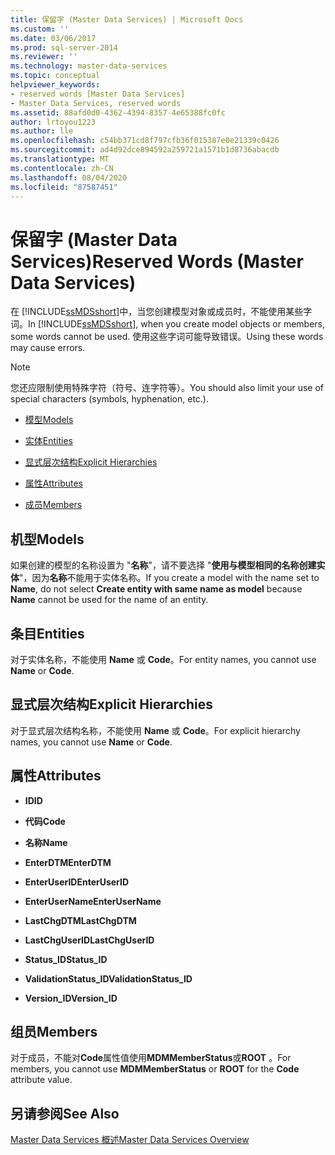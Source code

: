 ```yaml
---
title: 保留字 (Master Data Services) | Microsoft Docs
ms.custom: ''
ms.date: 03/06/2017
ms.prod: sql-server-2014
ms.reviewer: ''
ms.technology: master-data-services
ms.topic: conceptual
helpviewer_keywords:
- reserved words [Master Data Services]
- Master Data Services, reserved words
ms.assetid: 88afd0d0-4362-4394-8357-4e65388fc0fc
author: lrtoyou1223
ms.author: lle
ms.openlocfilehash: c54bb371cd8f797cfb36f015387e0e21339c0426
ms.sourcegitcommit: ad4d92dce894592a259721a1571b1d8736abacdb
ms.translationtype: MT
ms.contentlocale: zh-CN
ms.lasthandoff: 08/04/2020
ms.locfileid: "87587451"
---
```

# <a name="reserved-words-master-data-services"></a><span data-ttu-id="6c978-102">保留字 (Master Data Services)</span><span class="sxs-lookup"><span data-stu-id="6c978-102">Reserved Words (Master Data Services)</span></span>
  <span data-ttu-id="6c978-103">在 [!INCLUDE[ssMDSshort](../includes/ssmdsshort-md.md)]中，当您创建模型对象或成员时，不能使用某些字词。</span><span class="sxs-lookup"><span data-stu-id="6c978-103">In [!INCLUDE[ssMDSshort](../includes/ssmdsshort-md.md)], when you create model objects or members, some words cannot be used.</span></span> <span data-ttu-id="6c978-104">使用这些字词可能导致错误。</span><span class="sxs-lookup"><span data-stu-id="6c978-104">Using these words may cause errors.</span></span>  
  
> [!NOTE]  
>  <span data-ttu-id="6c978-105">您还应限制使用特殊字符（符号、连字符等）。</span><span class="sxs-lookup"><span data-stu-id="6c978-105">You should also limit your use of special characters (symbols, hyphenation, etc.).</span></span>  
  
-   [<span data-ttu-id="6c978-106">模型</span><span class="sxs-lookup"><span data-stu-id="6c978-106">Models</span></span>](#models)  
  
-   [<span data-ttu-id="6c978-107">实体</span><span class="sxs-lookup"><span data-stu-id="6c978-107">Entities</span></span>](#entities)  
  
-   [<span data-ttu-id="6c978-108">显式层次结构</span><span class="sxs-lookup"><span data-stu-id="6c978-108">Explicit Hierarchies</span></span>](#exhierarchies)  
  
-   [<span data-ttu-id="6c978-109">属性</span><span class="sxs-lookup"><span data-stu-id="6c978-109">Attributes</span></span>](#attributes)  
  
-   [<span data-ttu-id="6c978-110">成员</span><span class="sxs-lookup"><span data-stu-id="6c978-110">Members</span></span>](#members)  
  
##  <a name="models"></a><a name="models"></a><span data-ttu-id="6c978-111">机型</span><span class="sxs-lookup"><span data-stu-id="6c978-111">Models</span></span>  
 <span data-ttu-id="6c978-112">如果创建的模型的名称设置为 "**名称**"，请不要选择 "**使用与模型相同的名称创建实体**"，因为**名称**不能用于实体名称。</span><span class="sxs-lookup"><span data-stu-id="6c978-112">If you create a model with the name set to **Name**, do not select **Create entity with same name as model** because **Name** cannot be used for the name of an entity.</span></span>  
  
##  <a name="entities"></a><a name="entities"></a><span data-ttu-id="6c978-113">条目</span><span class="sxs-lookup"><span data-stu-id="6c978-113">Entities</span></span>  
 <span data-ttu-id="6c978-114">对于实体名称，不能使用 **Name** 或 **Code**。</span><span class="sxs-lookup"><span data-stu-id="6c978-114">For entity names, you cannot use **Name** or **Code**.</span></span>  
  
##  <a name="explicit-hierarchies"></a><a name="exhierarchies"></a><span data-ttu-id="6c978-115">显式层次结构</span><span class="sxs-lookup"><span data-stu-id="6c978-115">Explicit Hierarchies</span></span>  
 <span data-ttu-id="6c978-116">对于显式层次结构名称，不能使用 **Name** 或 **Code**。</span><span class="sxs-lookup"><span data-stu-id="6c978-116">For explicit hierarchy names, you cannot use **Name** or **Code**.</span></span>  
  
##  <a name="attributes"></a><a name="attributes"></a><span data-ttu-id="6c978-117">属性</span><span class="sxs-lookup"><span data-stu-id="6c978-117">Attributes</span></span>  
  
-   <span data-ttu-id="6c978-118">**ID**</span><span class="sxs-lookup"><span data-stu-id="6c978-118">**ID**</span></span>  
  
-   <span data-ttu-id="6c978-119">**代码**</span><span class="sxs-lookup"><span data-stu-id="6c978-119">**Code**</span></span>  
  
-   <span data-ttu-id="6c978-120">**名称**</span><span class="sxs-lookup"><span data-stu-id="6c978-120">**Name**</span></span>  
  
-   <span data-ttu-id="6c978-121">**EnterDTM**</span><span class="sxs-lookup"><span data-stu-id="6c978-121">**EnterDTM**</span></span>  
  
-   <span data-ttu-id="6c978-122">**EnterUserID**</span><span class="sxs-lookup"><span data-stu-id="6c978-122">**EnterUserID**</span></span>  
  
-   <span data-ttu-id="6c978-123">**EnterUserName**</span><span class="sxs-lookup"><span data-stu-id="6c978-123">**EnterUserName**</span></span>  
  
-   <span data-ttu-id="6c978-124">**LastChgDTM**</span><span class="sxs-lookup"><span data-stu-id="6c978-124">**LastChgDTM**</span></span>  
  
-   <span data-ttu-id="6c978-125">**LastChgUserID**</span><span class="sxs-lookup"><span data-stu-id="6c978-125">**LastChgUserID**</span></span>  
  
-   <span data-ttu-id="6c978-126">**Status_ID**</span><span class="sxs-lookup"><span data-stu-id="6c978-126">**Status_ID**</span></span>  
  
-   <span data-ttu-id="6c978-127">**ValidationStatus_ID**</span><span class="sxs-lookup"><span data-stu-id="6c978-127">**ValidationStatus_ID**</span></span>  
  
-   <span data-ttu-id="6c978-128">**Version_ID**</span><span class="sxs-lookup"><span data-stu-id="6c978-128">**Version_ID**</span></span>  
  
##  <a name="members"></a><a name="members"></a><span data-ttu-id="6c978-129">组员</span><span class="sxs-lookup"><span data-stu-id="6c978-129">Members</span></span>  
 <span data-ttu-id="6c978-130">对于成员，不能对**Code**属性值使用**MDMMemberStatus**或**ROOT** 。</span><span class="sxs-lookup"><span data-stu-id="6c978-130">For members, you cannot use **MDMMemberStatus** or **ROOT** for the **Code** attribute value.</span></span>  
  
## <a name="see-also"></a><span data-ttu-id="6c978-131">另请参阅</span><span class="sxs-lookup"><span data-stu-id="6c978-131">See Also</span></span>  
 [<span data-ttu-id="6c978-132">Master Data Services 概述</span><span class="sxs-lookup"><span data-stu-id="6c978-132">Master Data Services Overview</span></span>](master-data-services-overview-mds.md)  
  
  
